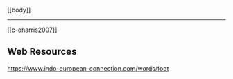 [[body]]

---

[[c-oharris2007]]


## Web Resources
https://www.indo-european-connection.com/words/foot
